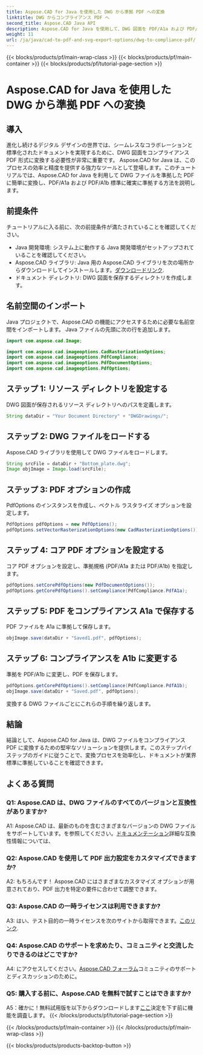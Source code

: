 ```yaml
---
title: Aspose.CAD for Java を使用した DWG から準拠 PDF への変換
linktitle: DWG からコンプライアンス PDF へ
second_title: Aspose.CAD Java API
description: Aspose.CAD for Java を使用して、DWG 図面を PDF/A1a および PDF/A1b 準拠のファイルに簡単に変換します。ワークフローを正確かつ簡単に合理化します。
weight: 11
url: /ja/java/cad-to-pdf-and-svg-export-options/dwg-to-compliance-pdf/
---
```


{{< blocks/products/pf/main-wrap-class >}}
{{< blocks/products/pf/main-container >}}
{{< blocks/products/pf/tutorial-page-section >}}

# Aspose.CAD for Java を使用した DWG から準拠 PDF への変換

## 導入

進化し続けるデジタル デザインの世界では、シームレスなコラボレーションと標準化されたドキュメントを実現するために、DWG 図面をコンプライアンス PDF 形式に変換する必要性が非常に重要です。 Aspose.CAD for Java は、このプロセスの効率と精度を提供する強力なツールとして登場します。このチュートリアルでは、Aspose.CAD for Java を利用して DWG ファイルを準拠した PDF に簡単に変換し、PDF/A1a および PDF/A1b 標準に確実に準拠する方法を説明します。

## 前提条件

チュートリアルに入る前に、次の前提条件が満たされていることを確認してください。

- Java 開発環境: システム上に動作する Java 開発環境がセットアップされていることを確認してください。
-  Aspose.CAD ライブラリ: Java 用の Aspose.CAD ライブラリを次の場所からダウンロードしてインストールします。[ダウンロードリンク](https://releases.aspose.com/cad/java/).
- ドキュメント ディレクトリ: DWG 図面を保存するディレクトリを作成します。

## 名前空間のインポート

Java プロジェクトで、Aspose.CAD の機能にアクセスするために必要な名前空間をインポートします。 Java ファイルの先頭に次の行を追加します。

```java
import com.aspose.cad.Image;

import com.aspose.cad.imageoptions.CadRasterizationOptions;
import com.aspose.cad.imageoptions.PdfCompliance;
import com.aspose.cad.imageoptions.PdfDocumentOptions;
import com.aspose.cad.imageoptions.PdfOptions;
```

## ステップ 1: リソース ディレクトリを設定する

DWG 図面が保存されるリソース ディレクトリへのパスを定義します。

```java
String dataDir = "Your Document Directory" + "DWGDrawings/";
```

## ステップ 2: DWG ファイルをロードする

Aspose.CAD ライブラリを使用して DWG ファイルをロードします。

```java
String srcFile = dataDir + "Bottom_plate.dwg";
Image objImage = Image.load(srcFile);
```

## ステップ 3: PDF オプションの作成

PdfOptions のインスタンスを作成し、ベクトル ラスタライズ オプションを設定します。

```java
PdfOptions pdfOptions = new PdfOptions();
pdfOptions.setVectorRasterizationOptions(new CadRasterizationOptions());
```

## ステップ 4: コア PDF オプションを設定する

コア PDF オプションを設定し、準拠規格 (PDF/A1a または PDF/A1b) を指定します。

```java
pdfOptions.setCorePdfOptions(new PdfDocumentOptions());
pdfOptions.getCorePdfOptions().setCompliance(PdfCompliance.PdfA1a);
```

## ステップ 5: PDF をコンプライアンス A1a で保存する

PDF ファイルを A1a に準拠して保存します。

```java
objImage.save(dataDir + "Saved1.pdf", pdfOptions);
```

## ステップ 6: コンプライアンスを A1b に変更する

準拠を PDF/A1b に変更し、PDF を保存します。

```java
pdfOptions.getCorePdfOptions().setCompliance(PdfCompliance.PdfA1b);
objImage.save(dataDir + "Saved.pdf", pdfOptions);
```

変換する DWG ファイルごとにこれらの手順を繰り返します。

## 結論

結論として、Aspose.CAD for Java は、DWG ファイルをコンプライアンス PDF に変換するための堅牢なソリューションを提供します。このステップバイステップのガイドに従うことで、変換プロセスを効率化し、ドキュメントが業界標準に準拠していることを確認できます。

## よくある質問

### Q1: Aspose.CAD は、DWG ファイルのすべてのバージョンと互換性がありますか?

 A1: Aspose.CAD は、最新のものを含むさまざまなバージョンの DWG ファイルをサポートしています。を参照してください。[ドキュメンテーション](https://reference.aspose.com/cad/java/)詳細な互換性情報については、

### Q2: Aspose.CAD を使用して PDF 出力設定をカスタマイズできますか?

A2: もちろんです！ Aspose.CAD にはさまざまなカスタマイズ オプションが用意されており、PDF 出力を特定の要件に合わせて調整できます。

### Q3: Aspose.CAD の一時ライセンスは利用できますか?

 A3: はい、テスト目的の一時ライセンスを次のサイトから取得できます。[このリンク](https://purchase.aspose.com/temporary-license/).

### Q4: Aspose.CAD のサポートを求めたり、コミュニティと交流したりできるのはどこですか?

 A4: にアクセスしてください。[Aspose.CAD フォーラム](https://forum.aspose.com/c/cad/19)コミュニティのサポートとディスカッションのために。

### Q5: 購入する前に、Aspose.CAD を無料で試すことはできますか?

 A5：確かに！無料試用版を以下からダウンロードします[ここ](https://releases.aspose.com/)決定を下す前に機能を調査します。
{{< /blocks/products/pf/tutorial-page-section >}}

{{< /blocks/products/pf/main-container >}}
{{< /blocks/products/pf/main-wrap-class >}}

{{< blocks/products/products-backtop-button >}}
